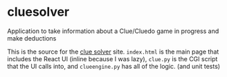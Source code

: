 # cluesolver
Application to take information about a Clue/Cluedo game in progress and make deductions

This is the source for the [clue solver](https://gregstoll.com/cluesolver/) site.  `index.html` is the main page that includes the React UI (inline because I was lazy), `clue.py` is the CGI script that the UI calls into, and `clueengine.py` has all of the logic. (and unit tests)
